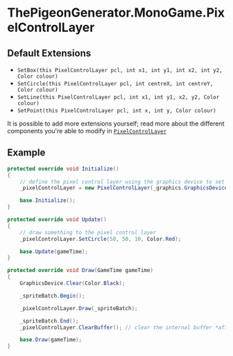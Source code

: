 # ThePigeonGenerator.MonoGame.PixelControlLayer

## Default Extensions

- `SetBox(this PixelControlLayer pcl, int x1, int y1, int x2, int y2, Color colour)`
- `SetCircle(this PixelControlLayer pcl, int centreX, int centreY, Color colour)`
- `SetLine(this PixelControlLayer pcl, int x1, int y1, x2, y2, Color colour)`
- `SetPoint(this PixelControlLayer pcl, int x, int y, Color colour)`

It is possible to add more extensions yourself; read more about the different components you're able to modify in [`PixelControlLayer`](./docs/PixelControlLayer.md)

## Example

```cs
protected override void Initialize()
{
    // define the pixel control layer using the graphics device to set the correct internal texture size
    _pixelControlLayer = new PixelControlLayer(_graphics.GraphicsDevice);

    base.Initialize();
}
```

```cs
protected override void Update()
{
    // draw something to the pixel control layer
    _pixelControlLayer.SetCircle(50, 50, 10, Color.Red);

    base.Update(gameTime);
}
```

```cs
protected override void Draw(GameTime gameTime)
{
    GraphicsDevice.Clear(Color.Black);

    _spriteBatch.Begin();

    _pixelControlLayer.Draw(_spriteBatch);

    _spriteBatch.End();
    _pixelControlLayer.ClearBuffer(); // clear the internal buffer *after* drawing, otherwise it'll fail to draw

    base.Draw(gameTime);
}
```
